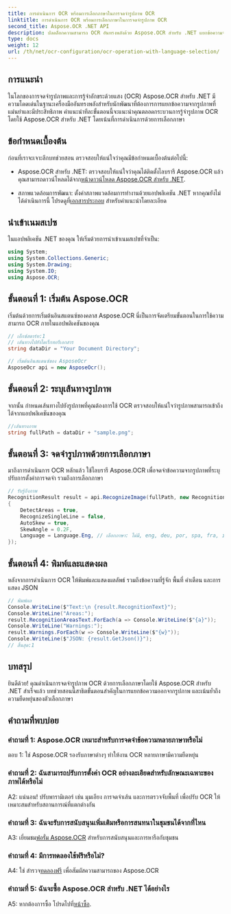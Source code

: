 ```yaml
---
title: การดำเนินการ OCR พร้อมการเลือกภาษาในการจดจำรูปภาพ OCR
linktitle: การดำเนินการ OCR พร้อมการเลือกภาษาในการจดจำรูปภาพ OCR
second_title: Aspose.OCR .NET API
description: ปลดล็อกความสามารถ OCR อันทรงพลังด้วย Aspose.OCR สำหรับ .NET แยกข้อความจากรูปภาพได้อย่างลงตัว
type: docs
weight: 12
url: /th/net/ocr-configuration/ocr-operation-with-language-selection/
---
```

## การแนะนำ

ในโลกของการจดจำรูปภาพและการรู้จำอักขระด้วยแสง (OCR) Aspose.OCR สำหรับ .NET มีความโดดเด่นในฐานะเครื่องมืออันทรงพลังสำหรับนักพัฒนาที่ต้องการการแยกข้อความจากรูปภาพที่แม่นยำและมีประสิทธิภาพ คำแนะนำทีละขั้นตอนนี้จะแนะนำคุณตลอดกระบวนการรู้จำรูปภาพ OCR โดยใช้ Aspose.OCR สำหรับ .NET โดยเน้นที่การดำเนินการด้วยการเลือกภาษา

## ข้อกำหนดเบื้องต้น

ก่อนที่เราจะเจาะลึกบทช่วยสอน ตรวจสอบให้แน่ใจว่าคุณมีข้อกำหนดเบื้องต้นต่อไปนี้:

-  Aspose.OCR สำหรับ .NET: ตรวจสอบให้แน่ใจว่าคุณได้ติดตั้งไลบรารี Aspose.OCR แล้ว คุณสามารถดาวน์โหลดได้จาก[หน้าดาวน์โหลด Aspose.OCR สำหรับ .NET](https://releases.aspose.com/ocr/net/).

- สภาพแวดล้อมการพัฒนา: ตั้งค่าสภาพแวดล้อมการทำงานด้วยแอปพลิเคชัน .NET หากคุณยังไม่ได้ดำเนินการนี้ โปรดดูที่[เอกสารประกอบ](https://reference.aspose.com/ocr/net/) สำหรับคำแนะนำโดยละเอียด

## นำเข้าเนมสเปซ

ในแอปพลิเคชัน .NET ของคุณ ให้เริ่มด้วยการนำเข้าเนมสเปซที่จำเป็น:

```csharp
using System;
using System.Collections.Generic;
using System.Drawing;
using System.IO;
using Aspose.OCR;
```

## ขั้นตอนที่ 1: เริ่มต้น Aspose.OCR

เริ่มต้นด้วยการเริ่มต้นอินสแตนซ์ของคลาส Aspose.OCR นี่เป็นการจัดเตรียมขั้นตอนในการใช้ความสามารถ OCR ภายในแอปพลิเคชันของคุณ

```csharp
// เอ็กซ์สตาร์ท:1
// เส้นทางไปยังไดเร็กทอรีเอกสาร
string dataDir = "Your Document Directory";

// เริ่มต้นอินสแตนซ์ของ AsposeOcr
AsposeOcr api = new AsposeOcr();
```

## ขั้นตอนที่ 2: ระบุเส้นทางรูปภาพ

จากนั้น กำหนดเส้นทางไปยังรูปภาพที่คุณต้องการใช้ OCR ตรวจสอบให้แน่ใจว่ารูปภาพสามารถเข้าถึงได้จากแอปพลิเคชันของคุณ

```csharp
//เส้นทางภาพ
string fullPath = dataDir + "sample.png";
```

## ขั้นตอนที่ 3: จดจำรูปภาพด้วยการเลือกภาษา

มาถึงการดำเนินการ OCR หลักแล้ว ใช้ไลบรารี Aspose.OCR เพื่อจดจำข้อความจากรูปภาพที่ระบุ ปรับการตั้งค่าการจดจำ รวมถึงการเลือกภาษา

```csharp
// รับรู้ถึงภาพ
RecognitionResult result = api.RecognizeImage(fullPath, new RecognitionSettings
{
    DetectAreas = true,
    RecognizeSingleLine = false,
    AutoSkew = true,
    SkewAngle = 0.2F,
    Language = Language.Eng, // เลือกภาษา: ไม่มี, eng, deu, por, spa, fra, ita, cze, dan, dum, est, fin, lav, lit, nor, pol, rum, srp_hrv, slk, slv, swe, chi
});
```

## ขั้นตอนที่ 4: พิมพ์และแสดงผล

หลังจากการดำเนินการ OCR ให้พิมพ์และแสดงผลลัพธ์ รวมถึงข้อความที่รู้จัก พื้นที่ คำเตือน และการแสดง JSON

```csharp
// พิมพ์ผล
Console.WriteLine($"Text:\n {result.RecognitionText}");
Console.WriteLine("Areas:");
result.RecognitionAreasText.ForEach(a => Console.WriteLine($"{a}"));
Console.WriteLine("Warnings:");
result.Warnings.ForEach(w => Console.WriteLine($"{w}"));
Console.WriteLine($"JSON: {result.GetJson()}");
// สิ้นสุด:1
```

## บทสรุป

ยินดีด้วย! คุณดำเนินการจดจำรูปภาพ OCR ด้วยการเลือกภาษาโดยใช้ Aspose.OCR สำหรับ .NET สำเร็จแล้ว บทช่วยสอนนี้สาธิตขั้นตอนสำคัญในการแยกข้อความออกจากรูปภาพ และเน้นย้ำถึงความยืดหยุ่นของตัวเลือกภาษา

## คำถามที่พบบ่อย

### คำถามที่ 1: Aspose.OCR เหมาะสำหรับการจดจำข้อความหลายภาษาหรือไม่

ตอบ 1: ใช่ Aspose.OCR รองรับภาษาต่างๆ ทำให้งาน OCR หลายภาษามีความยืดหยุ่น

### คำถามที่ 2: ฉันสามารถปรับการตั้งค่า OCR อย่างละเอียดสำหรับลักษณะเฉพาะของภาพได้หรือไม่

A2: แน่นอน! ปรับพารามิเตอร์ เช่น มุมเอียง การจดจำเส้น และการตรวจจับพื้นที่ เพื่อปรับ OCR ให้เหมาะสมสำหรับสถานการณ์ที่แตกต่างกัน

### คำถามที่ 3: ฉันจะรับการสนับสนุนเพิ่มเติมหรือการสนทนาในชุมชนได้จากที่ไหน

 A3: เยี่ยมชม[ฟอรั่ม Aspose.OCR](https://forum.aspose.com/c/ocr/16) สำหรับการสนับสนุนและการหารือกับชุมชน

### คำถามที่ 4: มีการทดลองใช้ฟรีหรือไม่?

 A4: ใช่ สำรวจ[ทดลองฟรี](https://releases.aspose.com/) เพื่อสัมผัสความสามารถของ Aspose.OCR

### คำถามที่ 5: ฉันจะซื้อ Aspose.OCR สำหรับ .NET ได้อย่างไร

 A5: หากต้องการซื้อ โปรดไปที่[หน้าซื้อ](https://purchase.aspose.com/buy).
